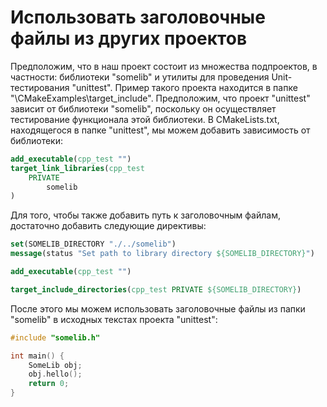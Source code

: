 # Использовать заголовочные файлы из других проектов

Предположим, что в наш проект состоит из множества подпроектов, в частности: библиотеки "somelib" и утилиты для проведения Unit-тестирования "unittest". Пример такого проекта находится в папке "\CMakeExamples\target_include". Предположим, что проект "unittest" зависит от библиотеки "somelib", поскольку он осуществляет тестирование функционала этой библиотеки. В CMakeLists.txt, находящегося в папке "unittest", мы можем добавить зависимость от библиотеки:

``` cmake
add_executable(cpp_test "")
target_link_libraries(cpp_test
    PRIVATE
        somelib
)
```

Для того, чтобы также добавить путь к заголовочным файлам, достаточно добавить следующие директивы:

``` cmake
set(SOMELIB_DIRECTORY "./../somelib")
message(status "Set path to library directory ${SOMELIB_DIRECTORY}")

add_executable(cpp_test "")

target_include_directories(cpp_test PRIVATE ${SOMELIB_DIRECTORY})
```

После этого мы можем использовать заголовочные файлы из папки "somelib" в исходных текстах проекта "unittest":

``` cpp
#include "somelib.h"

int main() {
    SomeLib obj;
    obj.hello();
    return 0;
}
```
